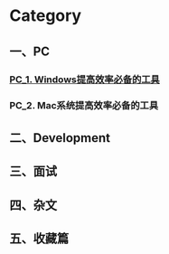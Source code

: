 # Category

## 一、PC
### [PC_1. Windows提高效率必备的工具](https://github.com/656025633/Everything/blob/master/Summary/PC_1.%20Windows%E6%8F%90%E9%AB%98%E6%95%88%E7%8E%87%E5%BF%85%E5%A4%87%E7%9A%84%E5%B7%A5%E5%85%B7.md "Windows提高效率必备工具")
### PC_2. Mac系统提高效率必备的工具

## 二、Development

## 三、面试

## 四、杂文

## 五、收藏篇

     